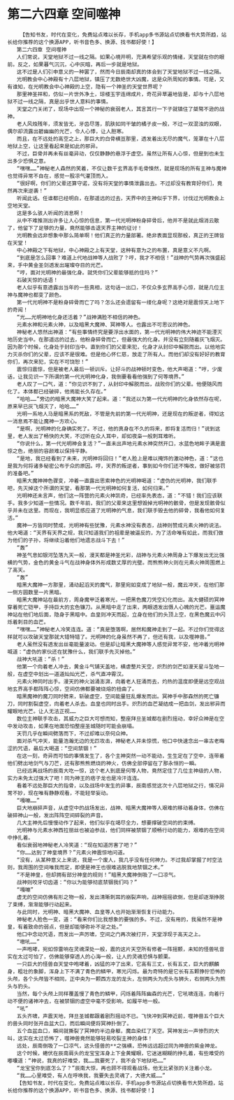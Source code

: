 # 第二六四章 空间噬神
        【告知书友，时代在变化，免费站点难以长存，手机app多书源站点切换看书大势所趋，站长给你推荐的这个换源APP，听书音色多、换源、找书都好使！】
       第二六四章 空间噬神
       人们常说，天堂地狱不过一线之隔。如果心境开明，充满希望乐观的情绪，天堂就在你的眼前。反之，如果暮气沉沉，心中灰暗，再后一步就是地狱。
       这不过是人们引申意义的一种罢了，然而今日辰南却真的体会到了天堂地狱不过一线之隔。
       光明教会中心神殿有十八层地狱，镇压了无数绝世大凶魔，这是众所周知的事情。可是，又有谁知，在光明教会中心神殿的上空，隐有一个神圣的天堂世界呢？
       那里神圣祥和，仿似一片世外净土，琼楼玉宇连绵成片，奇花异草遍地皆是，却与十八层地狱不过一线之隔，真是出乎世人意料的事情。
       天堂之门关闭了，现场中出现一个神秘的衰弱老人，其言其行一下子就镇住了桀骜不逊的战神。
       老人风烛残年，须发皆无，牙齿尽落，肌肤如同干皱的橘子皮一般，不过一双混浊的双眼，偶尔却流露出碧幽幽的光芒，令人心悸，让人胆寒。
       而且，在不远处的高空之上，那巨大的白骨横亘那里，透发着出无尽的魔气，笼罩在十八层地狱上空，让这里看起来是如此的邪异。
       不过，巨骨并再未有丝毫异动，仅仅静静的悬浮于虚空。虽然让所有人心惊，但是到也未生出多少恐惧之意。
       “嘿嘿……”神秘老人森然的笑着，不仅让数千玄界高手毛骨悚然，就是现场的所有主神与魔神也觉得异常不自在，感觉一股凉气灌顶而入。
       “很好啊，你们的父辈还算守诺，没有将天堂的事情泄露出去。不过却没有教育好你们，竟然再次来逆袭！”
       听闻此话。任谁都已经明白，在那遥远的过去，天界中的主神似乎下界，讨伐过光明教会上空地天堂。
       这是多么骇人听闻的消息啊！
       从中不难推测出许多让人心惊的信息，第一代光明神粉身碎骨后，他并不是就此烟消云散了，他留下了足够的力量，竟然能够击退天界主神的征讨！
       光明教会远非想象中那么简单啊！他们真正的力量部署。绝非表面显现那般，真正的王牌皆在天堂！
       中心神殿之下有地狱，中心神殿之上有天堂，这种有意为之的布置，真是意义不凡啊。
       “到底是怎么回事？难道上代地战神等人战败了？哼，我才不相信！”战神的气势再次强盛起来，手中黄金圣剑透发出璀璨夺目的光芒。
       “哼，面对光明神的最强化身。就凭你们父辈能够抵的住吗？”
       石破天惊的话语！
       老人似乎有意透露出当年的一些真相，这句话一出口，不仅众多玄界高手心惊，就是几位主神与魔神也都变了颜色。
       第一代光明神不是粉身碎骨而亡了吗？怎么还会遗留有一缕化身呢？这绝对是震惊天上地下的奇闻！
       “光……光明神地化身还活着？”战神满脸不相信的神色。
       元素水神和元素火神，以及暗黑大魔神、冥神等人。也露出不可思议的神色。
       神秘老人悠然出神道：“有些事情终究是要浮出水面的，第一代光明神的伟大神迹不能湮灭地历史当中。在那遥远的过去，他粉身碎骨而亡，但最强大的化身。并没有立刻随着灰飞烟灭。因为那个时候，化身处于封印当中。直到你们的父辈来犯，化身才从封印中解脱而出。以他地实力灭杀你们的父辈，应该不是很难。但是他心怀仁慈，放走了所有人。而他们却没有好好的教育你们，再次来犯，实在不可饶恕！”
       震惊归震惊，但是被老人最后一顿训斥。让好斗的战神顿时变色，他大声喝道：“哼，少废话，让我见识一下所谓的第一代光明神化身，我倒要看看他强到了何等境界。”
       老人叹了一口气，道：“你见识不到了，从封印中解脱而出，战败你们的父辈。他便随风而化了。本体都已经破碎，他焉能长久存在。”
       “哈哈……”旁边的暗黑大魔神大笑了起来。道：“我还以为第一代光明神的化身依然存在呢，原来早已灰飞烟灭了，哈哈……”
       光明一系地人马是暗黑系的死敌，不管是先前的第一代光明神，还是现在的叛逆者，得知这一消息焉不能让魔神一方欢心。
       “是啊，光明神的化身确实死了。不过，他的真身在不久的将来，即将复活而归！”说到这里，老人发出了畅快的大笑，不过听在众人耳中，却如夜枭一般刺耳难听。
       “你说什么，第一代光明神会复活？”一直未出声地元素水神突然开口，水蓝色地眸子满是震惊之色，绝丽的容颜难以保持平静。
       “是地，我已经看到了未来，光明神将回归！”老人脸上是难以掩饰的激动神色，道：“这也是我为何将诸多秘密公布于众的原因。哼，天界的叛逆者，事到如今你们还不悔改，做好被惩罚的准备吧。”
       暗黑大魔神神色骤变，冲着一直露出思索神色的光明神喝道：“虚伪的光明神，我们联手吧，先灭掉这个所谓的天堂，看那第一代光明神如何复活，如何归来。”
       光明神还未言声，他们这一阵营的元素火神凯奇，已经率先表态，道：“不错！我们应该联手。我多少知道一些情况。数千年前，我们的父辈来这里想毁掉光明神的骸骨，但是发现骸骨似乎并未在这里。而现在，我明显感应道了光明神的气息，我们联手毁去他的碎骨，我看他如何复活。”
       魔神一方皆同时赞成，光明神有些犹豫，元素水神没有表态，战神则赞成元素火神的说法。他大喝道：“天界有天界之规，我只知道我们的祖辈是被逼反的，为了活命唯有如此，而我们做为他们的子孙，将继续沿着他们地遗志战斗下去！”
       “轰”
       神圣气息如银河坠落九天一般，漫天都是神圣光彩，战神与元素火神周身上下爆发出无比强横的气势，金色的黄金斗气在战神身体外形成数丈厚的光壁。而熊熊神火则在元素火神周围燃上了高天。
       “轰”
       暗黑大魔神一方那里，涌动起滔天的魔气，那里宛如变成了地狱一般，魔云冲天，在他们那一侧方圆数里一片黑暗。
       暗黑大魔神站在最前方，周身魔甲泛着寒光，一把黑色魔刀凭空幻化而出。高大健硕的冥神穿着死亡铠甲，手持巨大的玄色镰刀。从黑暗中走了出来，两眼透发出慑人心魄的光芒。噩运魔神站在他们地后面，隐身于黑暗中。血皇则冲天而起，立身在他们的头顶上空，在黑色魔云中闪烁着刺目的血芒。
       “嘿嘿……”神秘老人冷笑连连。道：“真是堕落啊，居然和魔神走到了一起。不过你们觉得这样就可以攻破天堂那就大错特错了。光明神的化身虽然不再了，但还有我，以及噬神兽。”
       老人虽然没有透发出丝毫能量波动。但是却让暗黑大魔神等人感觉异常不安，他冲着光明神喊道：“虚伪的家伙还在犹豫什么，我们联手先灭掉他。”
       战神大吼道：“杀！”
       他第一个向着老人冲去，黄金斗气铺天盖地，横虐整片天空，炽烈的剑芒如漫天星斗坠地一般，在虚空中划出一道道灿灿光芒，杀气直冲霄汉。
       元素火神同时出手。漫天的神火汹涌澎湃，向着老人狂涌而去，灼热的温度即便是远空观战地玄界高手都阵阵心惊，空间仿佛都要被烧熔的扭曲了。
       暗黑魔神的魔刀同时劈来，斩破虚空，空间能量狂乱爆发而出。冥神手中那森然的死亡镰刀，同时割裂虚空，向着老人杀去。血皇也同时出手。炽烈的血芒凝结成一把血剑，发出邪异而耀眼地光芒。让人无法正视……
       数位主神联手攻击，其威力之巨大可想而知，整座拜旦圣城都在剧烈摇动，幸好众神是在空中发动攻击，如果在地面恐怕整座圣城随时可能会崩塌。
       天罚几乎在瞬间劈落而下，不过却难以奈何众神。
       面对杀气冲天，能量浩瀚无边的无匹攻击，神秘老人并未惊慌，他口中快速念出一串古老晦涩的咒语，最后大喝道：“空间禁锢！”
       在这一刻，奇异而可怕的事情发生了，各个主神突然一动不能动，生生定在了空中，连带着他们劈出地剑气与刀芒，还有那熊熊燃烧的神火，仿佛全部停留在了那永恒的一瞬。
       已经远离战场的辰南大吃一惊，这个老人到底是何等人物，竟然定住了几位主神级的人物，实力未免太过强大了吧！同为神王的痞子龙也是冷汗连连。
       看着不远处那巨大的指骨，以及战场中发生的异事，辰南感觉这次十八层地狱之行，情况异常不妙，现在唯有静静观看，不能轻举妄动。
       “嘎嘣……”
       巨大地崩碎声音，从虚空中的战场发出，战神、暗黑大魔神等人艰难的移动着身体，仿佛在破碎神山一般，发出阵阵空间碎裂的声音。
       几大主神先后慢慢动作了起来，他们似乎在竭尽全力，想要撑破空间的的束缚。
       光明神与元素水神西拉丽丝也被迫参战，他们同样被禁锢了顺畅行动的能力，艰难的在空间中挣扎着。
       看似衰弱地神秘老人冷笑道：“现在知道厉害了吧？”
       “你……达到了神皇境界？”元素火神震惊地问道。
       “没有，从某种意义上来说，我是一个废人，我几乎没有任何神力。不过我却掌握了时空法则，我周围的空间唯我而定，即便是神王也很难逃脱我地禁锢之术。”
       “不是神皇，但却拥有部分神皇的规则！”暗黑大魔神倒吸了一口凉气。
       战神则咬牙切齿道：“你以为能够彻底禁锢我们吗？”
       “嘎嘣”
       虚无的空间仿佛有形之物一般，发出清晰刺耳的崩裂声响，战神摇摇欲倒，但是却逐渐挣脱了束缚，渐渐能够行动起来。
       与此同时，光明神、暗黑大魔神、血皇等人也开始渐渐恢复行动能力。
       神秘老人脸色一变，道：“看来你们比我想象的要强的多。不过，没有用的，我虽然不是神皇，有着致命的弱点，但是却能够弥补不足之处。”
       他口中念动咒语，而发出一声厉啸，空间之门再次被打开，天堂浮现于高天之上。
       “嗷吼……”
       一声咆哮，宛如惊雷响在灵魂深处一般，震的这片天空所有修者一阵摇颤，未知的怪兽吼音实在太过可怕了，仿佛能够穿透人的心海一般，让人的灵魂恐惧与颤栗。
       一只巨大的怪兽自天堂中咆哮着，凶猛的冲了出来，它高有三丈，长有五丈，巨大的麒麟身，粗壮的象脚，浑身上下不满了青色的鳞甲，寒光闪烁。最为奇特的是它长有五颗狰狞恐怖的头颅，各个头颅皆不相同，正中央为一颗西方龙的龙头，左侧两头为虎头与狮头，右侧两头为熊头与豹头。
       当然，每个头颅上同样覆盖慢了青色的鳞甲，闪烁着阵阵幽森的光芒，它吼啸连连，向着行动不便的诸神冲去，在被禁锢的虚空中毫不受影响，如履平地一般。
       “吼”
       五头齐啸，声震天地，拜旦圣城都跟着剧烈摇动不已。飞快冲到冥神近前，噬神兽五个巨大的兽头同时张开血盆大口，而后瞬间便将冥神扑倒了。
       五个血盆血口，瞬间就撕裂了冥神的半边身躯，魔血染红了天空。冥神发出一声惨烈的大叫，这实在太过恐怖了，噬神兽竟然能够轻易咬裂主神的身体！
       远处，辰南倒吸了一口凉气，这头怪兽的**之强横，恐怖远远超过同为神兽的紫金神龙。
       这个时候，蜷伏在辰南肩头的龙宝宝浑身上下金黄耀眼，它迷迷糊糊的挣扎着，有些难受的嘟囔道：“神说，我真的好难受，我……我要死了，我不会下地狱吧……”
       “龙宝宝你到底怎么了？”辰南大惊，再也顾不得观看战场，他无比紧张的关注着小龙。
       “我……心里难受，有人在呼唤我，我要失去灵魂了，大德大威……”
       【告知书友，时代在变化，免费站点难以长存，手机app多书源站点切换看书大势所趋，站长给你推荐的这个换源APP，听书音色多、换源、找书都好使！】
